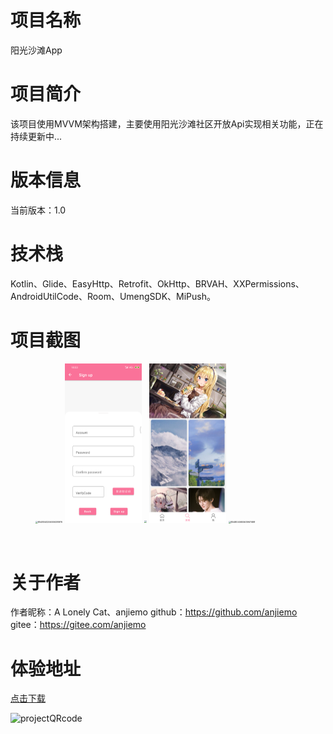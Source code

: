 # 项目名称
阳光沙滩App
# 项目简介
该项目使用MVVM架构搭建，主要使用阳光沙滩社区开放Api实现相关功能，正在持续更新中...
# 版本信息
当前版本：1.0
# 技术栈
Kotlin、Glide、EasyHttp、Retrofit、OkHttp、BRVAH、XXPermissions、AndroidUtilCode、Room、UmengSDK、MiPush。

# 项目截图

<figure>
    <img src="https://gitee.com/anjiemo/figure-bed/raw/master/img/20210618190521.png" alt="854804025600638976" style="zoom:25%" />
    <img src="ScreenShots/854804043761975296.png" alt="854804043761975296" style="zoom:25%" />
    <img src="https://gitee.com/anjiemo/figure-bed/raw/master/img/20210618190731.png" style="zoom:25%" />
    <img src="ScreenShots/854804177199562752.png" alt="854804177199562752" style="zoom:25%" />
    <img src="https://gitee.com/anjiemo/figure-bed/raw/master/img/20210618190651.png" alt="854804065563967488" style="zoom:25%" />
</figure>


<br>

# 关于作者

作者昵称：A Lonely Cat、anjiemo
github：https://github.com/anjiemo
gitee：https://gitee.com/anjiemo

# 体验地址
[点击下载](https://wwa.lanzoui.com/ilD2yq91c8b)

![projectQRcode](https://gitee.com/anjiemo/figure-bed/raw/master/img/20210618180210.png)